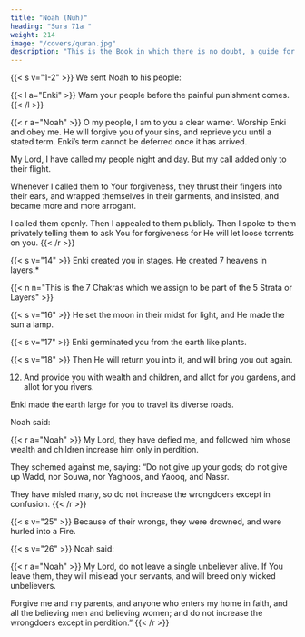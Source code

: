 ```yaml
---
title: "Noah (Nuh)"
heading: "Sura 71a "
weight: 214
image: "/covers/quran.jpg"
description: "This is the Book in which there is no doubt, a guide for the righteous."
---
```



{{< s v="1-2" >}} We sent Noah to his people: 

{{< l a="Enki" >}}
Warn your people before the painful punishment comes.
{{< /l >}}

{{< r a="Noah" >}}
O my people, I am to you a clear warner. Worship Enki and obey me. He will forgive you of your sins, and reprieve you until a stated term. Enki’s term cannot be deferred once it has arrived.

My Lord, I have called my people night and day. But my call added only to their flight.

Whenever I called them to Your forgiveness, they thrust their fingers into their ears, and wrapped themselves in their garments, and insisted, and became more and more arrogant.

I called them openly. Then I appealed to them publicly. Then I spoke to them privately telling them to ask You for forgiveness for He will let loose torrents on you. 
{{< /r >}}

{{< s v="14" >}} Enki created you in stages. He created 7 heavens in layers.*

{{< n n="This is the 7 Chakras which we assign to be part of the 5 Strata or Layers" >}}

{{< s v="16" >}} He set the moon in their midst for light, and He made the sun a lamp.

{{< s v="17" >}} Enki germinated you from the earth like plants.

{{< s v="18" >}} Then He will return you into it, and will bring you out again.

12. And provide you with wealth and children, and allot for you gardens, and allot for you
rivers.

Enki made the earth large for you to travel its diverse roads.

Noah said:

{{< r a="Noah" >}}
My Lord, they have defied me, and followed him whose wealth and children increase him only in perdition.

They schemed against me, saying: “Do not give up your gods; do not give up Wadd, nor Souwa, nor Yaghoos, and Yaooq, and Nassr.

They have misled many, so do not increase the wrongdoers except in confusion.
{{< /r >}}


{{< s v="25" >}} Because of their wrongs, they were drowned, and were hurled into a Fire. 

{{< s v="26" >}} Noah said:

{{< r a="Noah" >}}
My Lord, do not leave a single unbeliever alive. If You leave them, they will mislead your servants, and will breed only wicked unbelievers.

Forgive me and my parents, and anyone who enters my home in faith, and all the believing men and believing women; and do not increase the wrongdoers except in perdition.”
{{< /r >}}
